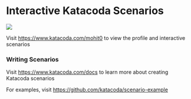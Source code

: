 # Interactive Katacoda Scenarios

[![](http://shields.katacoda.com/katacoda/mohit0/count.svg)](https://www.katacoda.com/mohit0 "Get your profile on Katacoda.com")

Visit https://www.katacoda.com/mohit0 to view the profile and interactive scenarios

### Writing Scenarios
Visit https://www.katacoda.com/docs to learn more about creating Katacoda scenarios

For examples, visit https://github.com/katacoda/scenario-example
